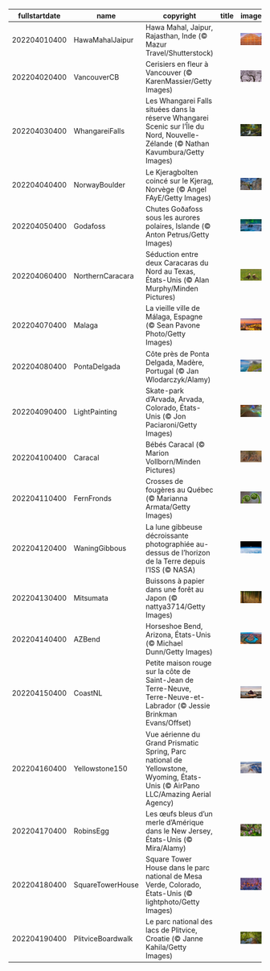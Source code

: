 |fullstartdate|name|copyright|title|image|
|--|--|--|--|--|
202204010400|HawaMahalJaipur|Hawa Mahal, Jaipur, Rajasthan, Inde (© Mazur Travel/Shutterstock)||![](/fr-CA/2022/04/202204010400HawaMahalJaipur.jpg)|
202204020400|VancouverCB|Cerisiers en fleur à Vancouver (© KarenMassier/Getty Images)||![](/fr-CA/2022/04/202204020400VancouverCB.jpg)|
202204030400|WhangareiFalls|Les Whangarei Falls situées dans la réserve Whangarei Scenic sur l’Île du Nord, Nouvelle-Zélande (© Nathan Kavumbura/Getty Images)||![](/fr-CA/2022/04/202204030400WhangareiFalls.jpg)|
202204040400|NorwayBoulder|Le Kjeragbolten coincé sur le Kjerag, Norvège (© Angel FAyE/Getty Images)||![](/fr-CA/2022/04/202204040400NorwayBoulder.jpg)|
202204050400|Godafoss|Chutes Goðafoss sous les aurores polaires, Islande (© Anton Petrus/Getty Images)||![](/fr-CA/2022/04/202204050400Godafoss.jpg)|
202204060400|NorthernCaracara|Séduction entre deux Caracaras du Nord au Texas, États-Unis (© Alan Murphy/Minden Pictures)||![](/fr-CA/2022/04/202204060400NorthernCaracara.jpg)|
202204070400|Malaga|La vieille ville de Málaga, Espagne (© Sean Pavone Photo/Getty Images)||![](/fr-CA/2022/04/202204070400Malaga.jpg)|
202204080400|PontaDelgada|Côte près de Ponta Delgada, Madère, Portugal (© Jan Wlodarczyk/Alamy)||![](/fr-CA/2022/04/202204080400PontaDelgada.jpg)|
202204090400|LightPainting|Skate-park d’Arvada, Arvada, Colorado, États-Unis (© Jon Paciaroni/Getty Images)||![](/fr-CA/2022/04/202204090400LightPainting.jpg)|
202204100400|Caracal|Bébés Caracal (© Marion Vollborn/Minden Pictures)||![](/fr-CA/2022/04/202204100400Caracal.jpg)|
202204110400|FernFronds|Crosses de fougères au Québec (© Marianna Armata/Getty Images)||![](/fr-CA/2022/04/202204110400FernFronds.jpg)|
202204120400|WaningGibbous|La lune gibbeuse décroissante photographiée au-dessus de l’horizon de la Terre depuis l’ISS (© NASA)||![](/fr-CA/2022/04/202204120400WaningGibbous.jpg)|
202204130400|Mitsumata|Buissons à papier dans une forêt au Japon (© nattya3714/Getty Images)||![](/fr-CA/2022/04/202204130400Mitsumata.jpg)|
202204140400|AZBend|Horseshoe Bend, Arizona, États-Unis (© Michael Dunn/Getty Images)||![](/fr-CA/2022/04/202204140400AZBend.jpg)|
202204150400|CoastNL|Petite maison rouge sur la côte de Saint-Jean de Terre-Neuve, Terre-Neuve-et-Labrador (© Jessie Brinkman Evans/Offset)||![](/fr-CA/2022/04/202204150400CoastNL.jpg)|
202204160400|Yellowstone150|Vue aérienne du Grand Prismatic Spring, Parc national de Yellowstone, Wyoming, États-Unis (© AirPano LLC/Amazing Aerial Agency)||![](/fr-CA/2022/04/202204160400Yellowstone150.jpg)|
202204170400|RobinsEgg|Les œufs bleus d’un merle d’Amérique dans le New Jersey, États-Unis (© Mira/Alamy)||![](/fr-CA/2022/04/202204170400RobinsEgg.jpg)|
202204180400|SquareTowerHouse|Square Tower House dans le parc national de Mesa Verde, Colorado, États-Unis (© lightphoto/Getty Images)||![](/fr-CA/2022/04/202204180400SquareTowerHouse.jpg)|
202204190400|PlitviceBoardwalk|Le parc national des lacs de Plitvice, Croatie (© Janne Kahila/Getty Images)||![](/fr-CA/2022/04/202204190400PlitviceBoardwalk.jpg)|
